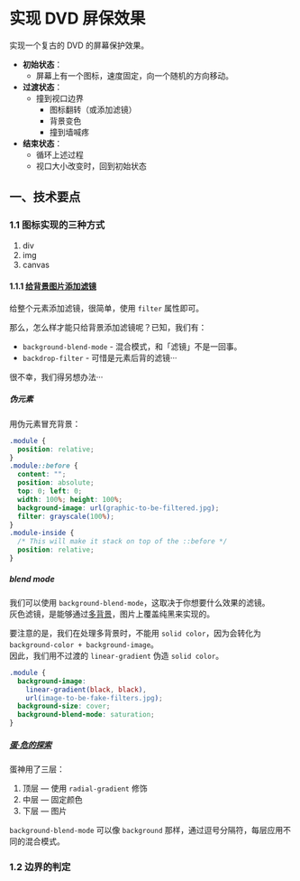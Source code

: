 # 实现 DVD 屏保效果

实现一个复古的 DVD 的屏幕保护效果。  

- **初始状态**：  
  - 屏幕上有一个图标，速度固定，向一个随机的方向移动。  
- **过渡状态**：  
  - 撞到视口边界  
    - 图标翻转（或添加滤镜）
    - 背景变色
    - 撞到墙喊疼
- **结束状态**：  
  - 循环上述过程
  - 视口大小改变时，回到初始状态

## 一、技术要点

### 1.1 图标实现的三种方式

1. div
2. img
3. canvas

#### 1.1.1 [给背景图片添加滤镜](https://css-tricks.com/apply-a-filter-to-a-background-image/)

给整个元素添加滤镜，很简单，使用 `filter` 属性即可。

那么，怎么样才能只给背景添加滤镜呢？已知，我们有：

- `background-blend-mode` - 混合模式，和「滤镜」不是一回事。
- `backdrop-filter` - 可惜是元素后背的滤镜···

很不幸，我们得另想办法···

##### 伪元素

用伪元素冒充背景：

```css
.module {
  position: relative;
}
.module::before {
  content: "";
  position: absolute;
  top: 0; left: 0;
  width: 100%; height: 100%;
  background-image: url(graphic-to-be-filtered.jpg);
  filter: grayscale(100%);
}
.module-inside {
  /* This will make it stack on top of the ::before */
  position: relative;
}
```

##### blend mode

我们可以使用 `background-blend-mode`，这取决于你想要什么效果的滤镜。  
灰色滤镜，是能够通过[多背景](https://css-tricks.com/css-basics-using-multiple-backgrounds/)，图片上覆盖纯黑来实现的。

要注意的是，我们在处理多背景时，不能用 `solid color`，因为会转化为`background-color + background-image`。  
因此，我们用不过渡的 `linear-gradient` 伪造 `solid color`。

```css
.module {
  background-image:
    linear-gradient(black, black),
    url(image-to-be-fake-filters.jpg);
  background-size: cover;
  background-blend-mode: saturation;
}
```

##### [蛋·危的探索](https://codepen.io/danwilson/pen/dqZvmx)

蛋神用了三层：

1. 顶层 — 使用 `radial-gradient` 修饰
2. 中层 — 固定颜色
3. 下层 — 图片

`background-blend-mode` 可以像 `background` 那样，通过逗号分隔符，每层应用不同的混合模式。

### 1.2 边界的判定
